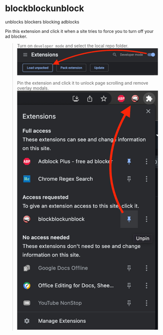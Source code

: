 # blockblockunblock
 unblocks blockers blocking adblocks

 Pin this extension and click it when a site tries to force you to turn off your ad blocker.

> 
> Turn on `developer mode` and select the local repo folder.
> ![developer mode](developer-mode.jpg)
> 
> Pin the extension and click it to unlock page scrolling and remove overlay modals.
> ![pin extension](pin-extension.jpg)